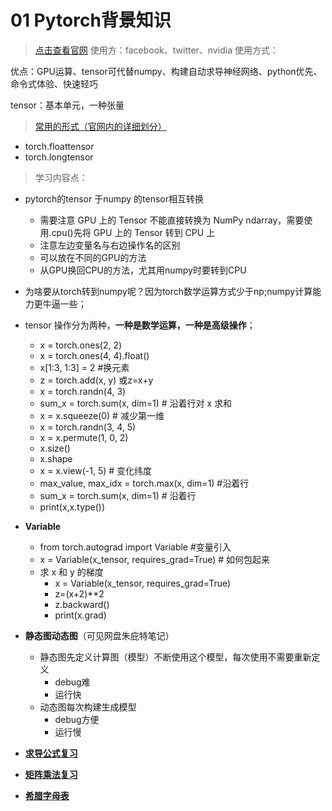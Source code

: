 # 01 Pytorch背景知识
> [点击查看官网](pytorch.org)
使用方：facebook、twitter、nvidia
使用方式：

优点：GPU运算、tensor可代替numpy、构建自动求导神经网络、python优先、命令式体验、快速轻巧

tensor：基本单元，一种张量

> [常用的形式（官网内的详细划分）](https://pytorch.org/docs/stable/tensors.html)
- torch.floattensor
- torch.longtensor
 
> 学习内容点：
- pytorch的tensor 于numpy 的tensor相互转换
    - 需要注意 GPU 上的 Tensor 不能直接转换为 NumPy ndarray，需要使用.cpu()先将 GPU 上的 Tensor 转到 CPU 上
    - 注意左边变量名与右边操作名的区别
    - 可以放在不同的GPU的方法
    - 从GPU换回CPU的方法，尤其用numpy时要转到CPU
- 为啥要从torch转到numpy呢？因为torch数学运算方式少于np;numpy计算能力更牛逼一些；
- tensor 操作分为两种，**一种是数学运算，一种是高级操作**；
    - x = torch.ones(2, 2)
    - x = torch.ones(4, 4).float()
    - x[1:3, 1:3] = 2 #换元素
    - z = torch.add(x, y) 或z=x+y
    - x = torch.randn(4, 3)
    - sum_x = torch.sum(x, dim=1) # 沿着行对 x 求和
    - x = x.squeeze(0) # 减少第一维
    - x = torch.randn(3, 4, 5)
    - x = x.permute(1, 0, 2)
    - x.size()
    - x.shape
    - x = x.view(-1, 5) # 变化纬度
    - max_value, max_idx = torch.max(x, dim=1) #沿着行
    - sum_x = torch.sum(x, dim=1) # 沿着行
    - print(x,x.type())

- **Variable**
    - from torch.autograd import Variable #变量引入
    - x = Variable(x_tensor, requires_grad=True) # 如何包起来
    - 求 x 和 y 的梯度
        - x = Variable(x_tensor, requires_grad=True)
        - z=(x+2)**2
        - z.backward()
        - print(x.grad)
- **静态图动态图**（可见网盘朱庇特笔记）
    - 静态图先定义计算图（模型）不断使用这个模型，每次使用不需要重新定义
        - debug难
        - 运行快
    - 动态图每次构建生成模型
        - debug方便
        - 运行慢
- [**求导公式复习**](https://baike.baidu.com/item/%E5%AF%BC%E6%95%B0%E8%A1%A8/10889755?fr=aladdin)
- [**矩阵乘法复习**](https://baike.baidu.com/item/%E7%9F%A9%E9%98%B5%E4%B9%98%E6%B3%95/5446029?fr=aladdin)
- [**希腊字母表**](https://baike.baidu.com/item/%E5%B8%8C%E8%85%8A%E5%AD%97%E6%AF%8D/4428067?fr=aladdin)
